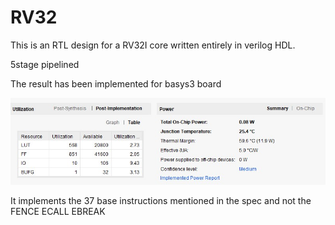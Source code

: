 # RV32
This is an RTL design for a RV32I core written entirely in verilog HDL.

5stage 
pipelined

The result has been implemented for basys3 board 

![alt text](https://github.com/arpiths/RV32/blob/master/Annotation%202022-07-25%20175232.jpg)

It implements the 37 base instructions mentioned in the spec and not the FENCE ECALL EBREAK

